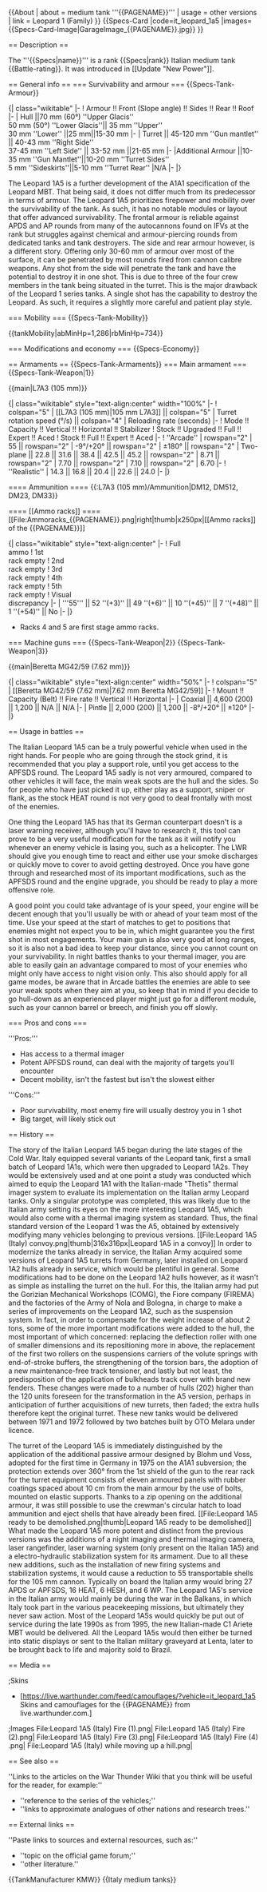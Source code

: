 {{About
| about = medium tank '''{{PAGENAME}}'''
| usage = other versions
| link = Leopard 1 (Family)
}}
{{Specs-Card
|code=it_leopard_1a5
|images={{Specs-Card-Image|GarageImage_{{PAGENAME}}.jpg}}
}}

== Description ==
<!-- ''In the description, the first part should be about the history of the creation and combat usage of the vehicle, as well as its key features. In the second part, tell the reader about the ground vehicle in the game. Insert a screenshot of the vehicle, so that if the novice player does not remember the vehicle by name, he will immediately understand what kind of vehicle the article is talking about.'' -->
The '''{{Specs|name}}''' is a rank {{Specs|rank}} Italian medium tank {{Battle-rating}}. It was introduced in [[Update "New Power"]].

== General info ==
=== Survivability and armour ===
{{Specs-Tank-Armour}}
<!-- ''Describe armour protection. Note the most well protected and key weak areas. Appreciate the layout of modules as well as the number and location of crew members. Is the level of armour protection sufficient, is the placement of modules helpful for survival in combat? If necessary use a visual template to indicate the most secure and weak zones of the armour.'' -->

{| class="wikitable"
|-
! Armour !! Front (Slope angle) !! Sides !! Rear !! Roof
|-
| Hull ||70 mm (60°) ''Upper Glacis''<br>50 mm (50°) ''Lower Glacis''|| 35 mm ''Upper''<br> 30 mm ''Lower'' ||25 mm||15-30 mm
|-
| Turret || 45-120 mm ''Gun mantlet'' || 40-43 mm ''Right Side'' <br>37-45 mm ''Left Side'' || 33-52 mm ||21-65 mm
|-
|Additional Armour ||10-35 mm ''Gun Mantlet''||10-20 mm ''Turret Sides''<br>5 mm ''Sideskirts''||5-10 mm ''Turret Rear''
|N/A
|-
|}

The Leopard 1A5 is a further development of the A1A1 specification of the Leopard MBT. That being said, it does not differ much from its predecessor in terms of armour. The Leopard 1A5 prioritizes firepower and mobility over the survivability of the tank. As such, it has no notable modules or layout that offer advanced survivability. The frontal armour is reliable against APDS and AP rounds from many of the autocannons found on IFVs at the rank but struggles against chemical and armour-piercing rounds from dedicated tanks and tank destroyers. The side and rear armour however, is a different story. Offering only 30-60 mm of armour over most of the surface, it can be penetrated by most rounds fired from cannon calibre weapons. Any shot from the side will penetrate the tank and have the potential to destroy it in one shot. This is due to three of the four crew members in the tank being situated in the turret. This is the major drawback of the Leopard 1 series tanks. A single shot has the capability to destroy the Leopard. As such, it requires a slightly more careful and patient play style.

=== Mobility ===
{{Specs-Tank-Mobility}}
<!-- ''Write about the mobility of the ground vehicle. Estimate the specific power and manoeuvrability, as well as the maximum speed forwards and backwards.'' -->

{{tankMobility|abMinHp=1,286|rbMinHp=734}}

=== Modifications and economy ===
{{Specs-Economy}}

== Armaments ==
{{Specs-Tank-Armaments}}
=== Main armament ===
{{Specs-Tank-Weapon|1}}
<!-- ''Give the reader information about the characteristics of the main gun. Assess its effectiveness in a battle based on the reloading speed, ballistics and the power of shells. Do not forget about the flexibility of the fire, that is how quickly the cannon can be aimed at the target, open fire on it and aim at another enemy. Add a link to the main article on the gun: <code><nowiki>{{main|Name of the weapon}}</nowiki></code>. Describe in general terms the ammunition available for the main gun. Give advice on how to use them and how to fill the ammunition storage.'' -->
{{main|L7A3 (105 mm)}}

{| class="wikitable" style="text-align:center" width="100%"
|-
! colspan="5" | [[L7A3 (105 mm)|105 mm L7A3]] || colspan="5" | Turret rotation speed (°/s) || colspan="4" | Reloading rate (seconds)
|-
! Mode !! Capacity !! Vertical !! Horizontal !! Stabilizer
! Stock !! Upgraded !! Full !! Expert !! Aced
! Stock !! Full !! Expert !! Aced
|-
! ''Arcade''
| rowspan="2" | 55 || rowspan="2" | -9°/+20° || rowspan="2" | ±180° || rowspan="2" | Two-plane || 22.8 || 31.6 || 38.4 || 42.5 || 45.2 || rowspan="2" | 8.71 || rowspan="2" | 7.70 || rowspan="2" | 7.10 || rowspan="2" | 6.70
|-
! ''Realistic''
| 14.3 || 16.8 || 20.4 || 22.6 || 24.0
|-
|}

==== Ammunition ====
{{:L7A3 (105 mm)/Ammunition|DM12, DM512, DM23, DM33}}

==== [[Ammo racks]] ====
[[File:Ammoracks_{{PAGENAME}}.png|right|thumb|x250px|[[Ammo racks]] of the {{PAGENAME}}]]
<!-- '''Last updated: 2.5.1.149''' -->
{| class="wikitable" style="text-align:center"
|-
! Full<br>ammo
! 1st<br>rack empty
! 2nd<br>rack empty
! 3rd<br>rack empty
! 4th<br>rack empty
! 5th<br>rack empty
! Visual<br>discrepancy
|-
| '''55''' || 52&nbsp;''(+3)'' || 49&nbsp;''(+6)'' || 10&nbsp;''(+45)'' || 7&nbsp;''(+48)'' || 1&nbsp;''(+54)'' || No
|-
|}

* Racks 4 and 5 are first stage ammo racks.

=== Machine guns ===
{{Specs-Tank-Weapon|2}}
{{Specs-Tank-Weapon|3}}
<!-- ''Offensive and anti-aircraft machine guns not only allow you to fight some aircraft but also are effective against lightly armoured vehicles. Evaluate machine guns and give recommendations on its use.'' -->
{{main|Beretta MG42/59 (7.62 mm)}}

{| class="wikitable" style="text-align:center" width="50%"
|-
! colspan="5" | [[Beretta MG42/59 (7.62 mm)|7.62 mm Beretta MG42/59]]
|-
! Mount !! Capacity (Belt) !! Fire rate !! Vertical !! Horizontal
|-
| Coaxial || 4,600 (200) || 1,200 || N/A || N/A
|-
| Pintle || 2,000 (200) || 1,200 || -8°/+20° || ±120°
|-
|}

== Usage in battles ==
<!-- ''Describe the tactics of playing in the vehicle, the features of using vehicles in the team and advice on tactics. Refrain from creating a "guide" - do not impose a single point of view but instead give the reader food for thought. Describe the most dangerous enemies and give recommendations on fighting them. If necessary, note the specifics of the game in different modes (AB, RB, SB).'' -->

The Italian Leopard 1A5 can be a truly powerful vehicle when used in the right hands. For people who are going through the stock grind, it is recommended that you play a support role, until you get access to the APFSDS round. The Leopard 1A5 sadly is not very armoured, compared to other vehicles it will face, the main weak spots are the hull and the sides. So for people who have just picked it up, either play as a support, sniper or flank, as the stock HEAT round is not very good to deal frontally with most of the enemies.

One thing the Leopard 1A5 has that its German counterpart doesn't is a laser warning receiver, although you'll have to research it, this tool can prove to be a very useful modification for the tank as it will notify you whenever an enemy vehicle is lasing you, such as a helicopter. The LWR should give you enough time to react and either use your smoke discharges or quickly move to cover to avoid getting destroyed. Once you have gone through and researched most of its important modifications, such as the APFSDS round and the engine upgrade, you should be ready to play a more offensive role.

A good point you could take advantage of is your speed, your engine will be decent enough that you'll usually be with or ahead of your team most of the time. Use your speed at the start of matches to get to positions that enemies might not expect you to be in, which might guarantee you the first shot in most engagements. Your main gun is also very good at long ranges, so it is also not a bad idea to keep your distance, since you cannot count on your survivability. In night battles thanks to your thermal imager, you are able to easily gain an advantage compared to most of your enemies who might only have access to night vision only. This also should apply for all game modes, be aware that in Arcade battles the enemies are able to see your weak spots when they aim at you, so keep that in mind if you decide to go hull-down as an experienced player might just go for a different module, such as your cannon barrel or breech, and finish you off slowly.

=== Pros and cons ===
<!-- ''Summarise and briefly evaluate the vehicle in terms of its characteristics and combat effectiveness. Mark its pros and cons in a bulleted list. Try not to use more than 6 points for each of the characteristics. Avoid using categorical definitions such as "bad", "good" and the like - use substitutions with softer forms such as "inadequate" and "effective".'' -->

'''Pros:'''

* Has access to a thermal imager
* Potent APFSDS round, can deal with the majority of targets you'll encounter
* Decent mobility, isn't the fastest but isn't the slowest either

'''Cons:'''

* Poor survivability, most enemy fire will usually destroy you in 1 shot
* Big target, will likely stick out

== History ==
<!-- ''Describe the history of the creation and combat usage of the vehicle in more detail than in the introduction. If the historical reference turns out to be too long, take it to a separate article, taking a link to the article about the vehicle and adding a block "/History" (example: <nowiki>https://wiki.warthunder.com/(Vehicle-name)/History</nowiki>) and add a link to it here using the <code>main</code> template. Be sure to reference text and sources by using <code><nowiki><ref></ref></nowiki></code>, as well as adding them at the end of the article with <code><nowiki><references /></nowiki></code>. This section may also include the vehicle's dev blog entry (if applicable) and the in-game encyclopedia description (under <code><nowiki>=== In-game description ===</nowiki></code>, also if applicable).'' -->

The story of the Italian Leopard 1A5 began during the late stages of the Cold War. Italy equipped several variants of the Leopard tank, first a small batch of Leopard 1A1s, which were then upgraded to Leopard 1A2s. They would be extensively used and at one point a study was conducted which aimed to equip the Leopard 1A1 with the Italian-made "Thetis" thermal imager system to evaluate its implementation on the Italian army Leopard tanks. Only a singular prototype was completed, this was likely due to the Italian army setting its eyes on the more interesting Leopard 1A5, which would also come with a thermal imaging system as standard. Thus, the final standard version of the Leopard 1 was the A5, obtained by extensively modifying many vehicles belonging to previous versions.
[[File:Leopard 1A5 (Italy) convoy.png|thumb|316x316px|Leopard 1A5 in a convoy]]
In order to modernize the tanks already in service, the Italian Army acquired some versions of Leopard 1A5 turrets from Germany, later installed on Leopard 1A2 hulls already in service, which would be plentiful in general. Some modifications had to be done on the Leopard 1A2 hulls however, as it wasn't as simple as installing the turret on the hull. For this, the Italian army had put the Gorizian Mechanical Workshops (COMG), the Fiore company (FIREMA) and the factories of the Army of Nola and Bologna, in charge to make a series of improvements on the Leopard 1A2, such as the suspension system. In fact, in order to compensate for the weight increase of about 2 tons, some of the more important modifications were added to the hull, the most important of which concerned: replacing the deflection roller with one of smaller dimensions and its repositioning more in above, the replacement of the first two rollers on the suspensions carriers of the volute springs with end-of-stroke buffers, the strengthening of the torsion bars, the adoption of a new maintenance-free track tensioner, and lastly but not least, the predisposition of the application of bulkheads track cover with brand new fenders. These changes were made to a number of hulls (202) higher than the 120 units foreseen for the transformation in the A5 version, perhaps in anticipation of further acquisitions of new turrets, then faded; the extra hulls therefore kept the original turret. These new tanks would be delivered between 1971 and 1972 followed by two batches built by OTO Melara under licence.

The turret of the Leopard 1A5 is immediately distinguished by the application of the additional passive armour designed by Blohm und Voss, adopted for the first time in Germany in 1975 on the A1A1 subversion; the protection extends over 360° from the 1st shield of the gun to the rear rack for the turret equipment consists of eleven armoured panels with rubber coatings spaced about 10 cm from the main armour by the use of bolts, mounted on elastic supports. Thanks to a zip opening on the additional armour, it was still possible to use the crewman's circular hatch to load ammunition and eject shells that have already been fired.
[[File:Leopard 1A5 ready to be demolished.png|thumb|Leopard 1A5 ready to be demolished]]
What made the Leopard 1A5 more potent and distinct from the previous versions was the additions of a night imaging and thermal imaging camera, laser rangefinder, laser warning system (only present on the Italian 1A5) and a electro-hydraulic stabilization system for its armament. Due to all these new additions, such as the installation of new firing systems and stabilization systems, it would cause a reduction to 55 transportable shells for the 105 mm cannon. Typically on board the Italian army would bring 27 APDS or APFSDS, 16 HEAT, 6 HESH, and 6 WP. The Leopard 1A5's service in the Italian army would mainly be during the war in the Balkans, in which Italy took part in the various peacekeeping missions, but ultimately they never saw action. Most of the Leopard 1A5s would quickly be put out of service during the late 1990s as from 1995, the new Italian-made C1 Ariete MBT would be delivered. All the Leopard 1A5s would then either be turned into static displays or sent to the Italian military graveyard at Lenta, later to be brought back to life and majority sold to Brazil.

== Media ==
<!-- ''Excellent additions to the article would be video guides, screenshots from the game, and photos.'' -->

;Skins
* [https://live.warthunder.com/feed/camouflages/?vehicle=it_leopard_1a5 Skins and camouflages for the {{PAGENAME}} from live.warthunder.com.]

;Images
<gallery mode="packed-hover"  heights="200">
File:Leopard 1A5 (Italy) Fire (1).png|
File:Leopard 1A5 (Italy) Fire (2).png|
File:Leopard 1A5 (Italy) Fire (3).png|
File:Leopard 1A5 (Italy) Fire (4) .png|
File:Leopard 1A5 (Italy) while moving up a hill.png|
</gallery>

== See also ==
<!-- ''Links to the articles on the War Thunder Wiki that you think will be useful for the reader, for example:''
* ''reference to the series of the vehicles;''
* ''links to approximate analogues of other nations and research trees.'' -->
''Links to the articles on the War Thunder Wiki that you think will be useful for the reader, for example:''

* ''reference to the series of the vehicles;''
* ''links to approximate analogues of other nations and research trees.''

== External links ==
<!-- ''Paste links to sources and external resources, such as:''
* ''topic on the official game forum;''
* ''other literature.'' -->
''Paste links to sources and external resources, such as:''
* ''topic on the official game forum;''
* ''other literature.''

{{TankManufacturer KMW}}
{{Italy medium tanks}}